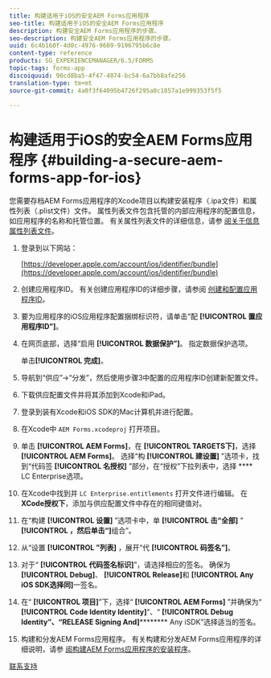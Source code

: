 ```yaml
---
title: 构建适用于iOS的安全AEM Forms应用程序
seo-title: 构建适用于iOS的安全AEM Forms应用程序
description: 构建安全AEM Forms应用程序的步骤。
seo-description: 构建安全AEM Forms应用程序的步骤。
uuid: 6c4b160f-4d0c-4976-9609-9196795b6c8e
content-type: reference
products: SG_EXPERIENCEMANAGER/6.5/FORMS
topic-tags: forms-app
discoiquuid: 90cd8ba5-4f47-4074-bc54-6a7bb8afe256
translation-type: tm+mt
source-git-commit: 4a0f3f64095b4726f295a0c1857a1e999353f5f5

---
```



# 构建适用于iOS的安全AEM Forms应用程序 {#building-a-secure-aem-forms-app-for-ios}

您需要存档AEM Forms应用程序的Xcode项目以构建安装程序（.ipa文件）和属性列表（.plist文件）文件。 属性列表文件包含托管的内部应用程序的配置信息，如应用程序的名称和托管位置。 有关属性列表文件的详细信息，请参 [阅关于信息属性列表文件](https://developer.apple.com/library/ios/#documentation/general/Reference/InfoPlistKeyReference/Articles/AboutInformationPropertyListFiles.html)。

1. 登录到以下网站：

   [https://developer.apple.com/account/ios/identifier/bundle](https://developer.apple.com/account/ios/identifier/bundle)

1. 创建应用程序ID。 有关创建应用程序ID的详细步骤，请参阅 [创建和配置应用程序ID](https://developer.apple.com/library/ios/documentation/IDEs/Conceptual/AppDistributionGuide/MaintainingProfiles/MaintainingProfiles.html)。
1. 要为应用程序的iOS应用程序配置捆绑标识符，请单击“配 **[!UICONTROL 置应用程序ID”]**。
1. 在网页底部，选择“启用 **[!UICONTROL 数据保护”]**。 指定数据保护选项。

   单击&#x200B;**[!UICONTROL 完成]**。

1. 导航到“供应”->“分发”，然后使用步骤3中配置的应用程序ID创建新配置文件。
1. 下载供应配置文件并将其添加到Xcode和iPad。
1. 登录到装有Xcode和iOS SDK的Mac计算机并进行配置。
1. 在Xcode中 `AEM Forms.xcodeproj` 打开项目。
1. 单击 **[!UICONTROL AEM Forms]**，在 **[!UICONTROL TARGETS下]**，选择 **[!UICONTROL AEM Forms]**。 选择“构 **[!UICONTROL 建设置]** ”选项卡，找到“代码签 **[!UICONTROL 名授权]** ”部分，在“授权”下拉列表中，选择 **** LC Enterprise选项。
1. 在Xcode中找到并 `LC Enterprise.entitlements` 打开文件进行编辑。 在 **XCode授权下**，添加与供应配置文件中存在的相同键值对。
1. 在“构建 **[!UICONTROL 设置]** ”选项卡中，单 **[!UICONTROL 击“全部]** ” **[!UICONTROL ，然后单击“]**&#x200B;组合”。
1. 从“设置 **[!UICONTROL ”列表]** ，展开“代 **[!UICONTROL 码签名”]**。
1. 对于“ **[!UICONTROL 代码签名标识]**”，请选择相应的签名。 确保为 **[!UICONTROL Debug]**、 **[!UICONTROL Release]**&#x200B;和 **[!UICONTROL Any iOS SDK选择同]**&#x200B;一签名。
1. 在“ **[!UICONTROL 项目]**”下，选择“ **[!UICONTROL AEM Forms]** ”并确保为“ **[!UICONTROL Code Identity Identity]**”、“ **[!UICONTROL Debug Identity”、“RELEASE Signing And]********** Any iSDK”选择适当的签名。
1. 构建和分发AEM Forms应用程序。 有关构建和分发AEM Forms应用程序的详细说明，请参 [阅构建AEM Forms应用程序的安装程序](/help/forms/using/setup-xcode-project-build-installer.md#main-pars-text-12)。

[联系支持](https://www.adobe.com/account/sign-in.supportportal.html)
